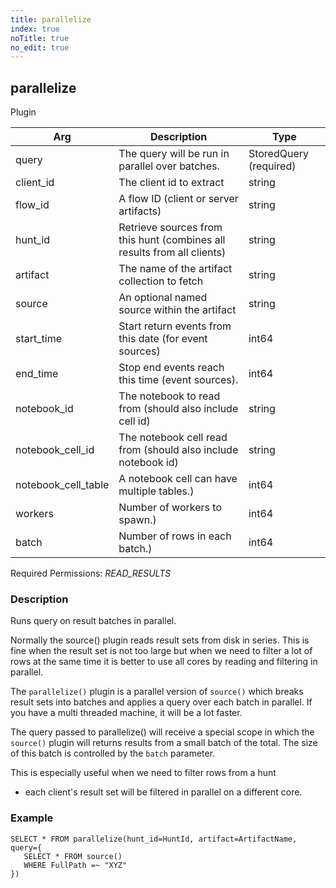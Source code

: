 ```yaml
---
title: parallelize
index: true
noTitle: true
no_edit: true
---
```




<div class="vql_item"></div>


## parallelize
<span class='vql_type pull-right page-header'>Plugin</span>



<div class="vqlargs"></div>

Arg | Description | Type
----|-------------|-----
query|The query will be run in parallel over batches.|StoredQuery (required)
client_id|The client id to extract|string
flow_id|A flow ID (client or server artifacts)|string
hunt_id|Retrieve sources from this hunt (combines all results from all clients)|string
artifact|The name of the artifact collection to fetch|string
source|An optional named source within the artifact|string
start_time|Start return events from this date (for event sources)|int64
end_time|Stop end events reach this time (event sources).|int64
notebook_id|The notebook to read from (should also include cell id)|string
notebook_cell_id|The notebook cell read from (should also include notebook id)|string
notebook_cell_table|A notebook cell can have multiple tables.)|int64
workers|Number of workers to spawn.)|int64
batch|Number of rows in each batch.)|int64

Required Permissions: 
<i class="linkcolour label pull-right label-success">READ_RESULTS</i>

### Description

Runs query on result batches in parallel.

Normally the source() plugin reads result sets from disk in
series. This is fine when the result set is not too large but when
we need to filter a lot of rows at the same time it is better to
use all cores by reading and filtering in parallel.

The `parallelize()` plugin is a parallel version of `source()`
which breaks result sets into batches and applies a query over
each batch in parallel. If you have a multi threaded machine, it
will be a lot faster.

The query passed to parallelize() will receive a special scope in
which the `source()` plugin will returns results from a small
batch of the total. The size of this batch is controlled by the
`batch` parameter.

This is especially useful when we need to filter rows from a hunt
- each client's result set will be filtered in parallel on a
different core.

### Example

```vql
SELECT * FROM parallelize(hunt_id=HuntId, artifact=ArtifactName, query={
   SELECT * FROM source()
   WHERE FullPath =~ "XYZ"
})
```


